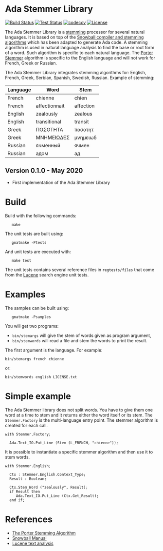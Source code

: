 # Ada Stemmer Library

[![Build Status](https://img.shields.io/jenkins/s/https/jenkins.vacs.fr/Bionic-Ada-Stemmer.svg)](https://jenkins.vacs.fr/job/Bionic-Ada-Stemmer/)
[![Test Status](https://img.shields.io/jenkins/t/https/jenkins.vacs.fr/Bionic-Ada-Stemmer.svg)](https://jenkins.vacs.fr/job/Bionic-Ada-Stemmer/)
[![codecov](https://codecov.io/gh/stcarrez/ada-stemmer/branch/master/graph/badge.svg)](https://codecov.io/gh/stcarrez/ada-stemmer)
[![License](https://img.shields.io/badge/license-APACHE2-blue.svg)](LICENSE)

The Ada Stemmer Library is a [stemming](https://en.wikipedia.org/wiki/Stemming) processor for several
natural languages.  It is based on top of the [Snowball compiler and stemming algorithms](https://snowballstem.org/)
which has been adapted to generate Ada code.  A stemming algorithm is used in natural language analysis to find
the base or root form of a word.  Such algorithm is specific to each natural language.
The [Porter Stemmer](https://tartarus.org/martin/PorterStemmer/) algorithm is specific to the English language
and will not work for French, Greek or Russian.

The Ada Stemmer Library integrates stemming algorithms for: English, French, Greek, Serbian, Spanish, Swedish, Russian.
Example of stemming:

|Language | Word          | Stem       |
|---------|---------------|------------|
|French   | chienne       | chien      |
|French   | affectionnait | affection  |
|English  | zealously     | zealous    |
|English  | transitional  | transit    |
|Greek    | ΠΟΣΟΤΗΤΑ      | ποσοτητ    |
|Greek    | ΜΝΗΜΕΙΩΔΕΣ    | μνημειωδ   |
|Russian  | ячменный      | ячмен      |
|Russian  | адом          | ад         |


## Version 0.1.0 - May 2020

* First implementation of the Ada Stemmer Library

# Build

Build with the following commands:
```
   make
```

The unit tests are built using:
```
   gnatmake -Ptests
```

And unit tests are executed with:
```
   make test
```

The unit tests contains several reference files in `regtests/files` that come from the
[Lucene](https://lucene.apache.org) search engine unit tests.

# Examples

The samples can be built using:
```
   gnatmake -Psamples
```

You will get two programs:

* `bin/stemargs` will give the stem of words given as program argument,
* `bin/stemwords` will read a file and stem the words to print the result.

The first argument is the language.  For example:

```
bin/stemargs french chienne
```

or:

```
bin/stemwords english LICENSE.txt
```


# Simple example

The Ada Stemmer library does not split words.  You have to give them one word at a time
to stem and it returns either the word itself or its stem.  The `Stemmer.Factory` is
the multi-language entry point.  The stemmer algorithm is created for each call.

```
with Stemmer.Factory;

  Ada.Text_IO.Put_Line (Stem (L_FRENCH, "chienne"));
```

It is possible to instantiate a specific stemmer algorithm and then use it to stem
words.

```
with Stemmer.English;

  Ctx : Stemmer.English.Context_Type;
  Result : Boolean;

  Ctx.Stem_Word ("zealously", Result);
  if Result then
     Ada.Text_IO.Put_Line (Ctx.Get_Result);
  end if;
```

# References

* [The Porter Stemming Algorithm](https://tartarus.org/martin/PorterStemmer/)
* [Snowball Manual](http://snowball.tartarus.org/compiler/snowman.html)
* [Lucene text analysis](https://lucene.apache.org/core/8_5_1/core/org/apache/lucene/analysis/package-summary.html#package.description)

